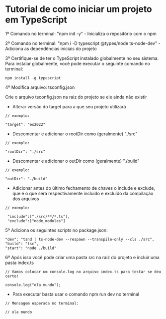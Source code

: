 # Tutorial de como iniciar um projeto em TypeScript

1º Comando no terminal: "npm init -y" - Inicializa o repositório com o npm

2º Comando no terminal: "npm i -D typescript @types/node ts-node-dev" - Adiciona as dependências iniciais do projeto

3º Certifique-se de ter o TypeScript instalado globalmente no seu sistema. Para instalar globalmente, você pode executar o seguinte comando no terminal:

``
npm install -g typescript
``

4º Modifica arquivo: tsconfig.json

Crie o arquivo tsconfig.json na raiz do projeto se ele ainda não existir

- Alterar versão do target para a que seu projeto utilizará
````
// exemplo:

"target": "es2022"
````
- Descomentar e adicionar o rootDir como (geralmente) "./src"
````
// exemplo:

"rootDir": "./src"
````
- Descomentar e adicionar o outDir como (geralmente) "./build"
````
// exemplo:

"outDir": "./build"
````
- Adicionar antes do último fechamento de chaves o include e exclude, que é o que será respectivamente incluído e excluído da compilação dos arquivos
 ````
 // exemplo:
 
  "include":["./src/**/*.ts"],
  "exclude":["node_modules"]
 ````

5º Adiciona os seguintes scripts no package.json:

````
"dev": "tsnd | ts-node-dev --respawn --transpile-only --cls ./src",
"build": "tsc",
"start": "node ./build"
````

6º Após isso você pode criar uma pasta src na raíz do projeto e incluir uma pasta index.ts

````
// Vamos colocar um console.log no arquivo index.ts para testar se deu certo!

console.log("ola mundo");
````

- Para executar basta usar o comando npm run dev no terminal

````
// Mensagem esperada no terminal:

// ola mundo
````
